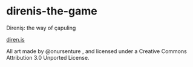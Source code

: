 direnis-the-game
================

Direniş: the way of çapuling

[diren.is](http://diren.is)

All art made by @onursenture , and licensed under a Creative Commons Attribution 3.0 Unported License.
